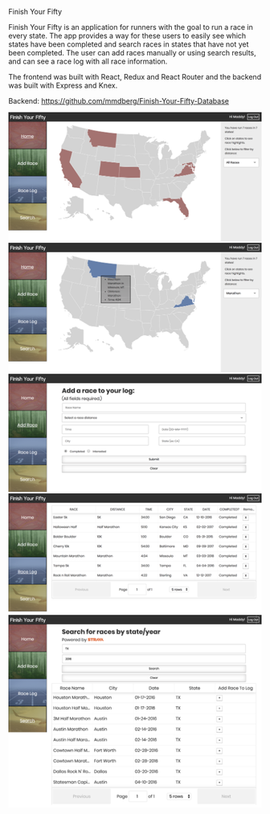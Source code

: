 Finish Your Fifty

Finish Your Fifty is an application for runners with the goal to run a race in every state. The app provides a way for these users to easily see which states have been completed and search races in states that have not yet been completed. The user can add races manually or using search results, and can see a race log with all race information.

The frontend was built with React, Redux and React Router and the backend was built with Express and Knex.

Backend: https://github.com/mmdberg/Finish-Your-Fifty-Database

![Home Page](FYF-home.png)
![Map-Display-Example](FYF-map-display.png)
![Add Race Page](FYF-add-race.png)
![Race Log Page](FYF-race-log.png)
![Search Page](FYF-search.png)


